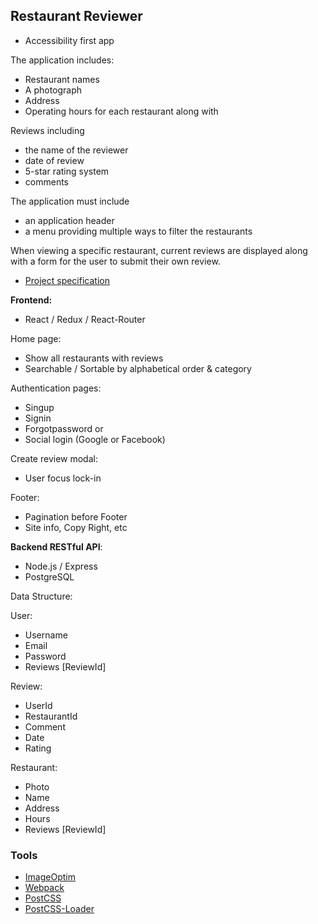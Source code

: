 ## Restaurant Reviewer

- Accessibility first app

The application includes:
- Restaurant names
- A photograph
- Address
- Operating hours for each restaurant along with

Reviews including
- the name of the reviewer
- date of review
- 5-star rating system
- comments

The application must include
- an application header
- a menu providing multiple ways to filter the restaurants

When viewing a specific restaurant, current reviews are displayed along with a form for the user to submit their own review.


- [Project specification](https://github.com/udacity/Project-Descriptions-for-Review/blob/master/Senior%20Web%20Dev/Restaurant%20Reviews.md)

**Frontend:**

- React / Redux / React-Router

Home page:
- Show all restaurants with reviews
- Searchable / Sortable by alphabetical order & category

Authentication pages:
- Singup
- Signin
- Forgotpassword
or
- Social login (Google or Facebook)

Create review modal:
- User focus lock-in

Footer:
- Pagination before Footer
- Site info, Copy Right, etc


**Backend RESTful API**:

- Node.js / Express
- PostgreSQL


Data Structure:

User:
- Username
- Email
- Password
- Reviews [ReviewId]

Review:
- UserId
- RestaurantId
- Comment
- Date
- Rating

Restaurant:
- Photo
- Name
- Address
- Hours
- Reviews [ReviewId]

### Tools
- [ImageOptim](https://imageoptim.com/mac)
- [Webpack](http://webpack.github.io/docs/)
- [PostCSS](http://postcss.org/)
- [PostCSS-Loader](https://github.com/postcss/postcss-loader)
